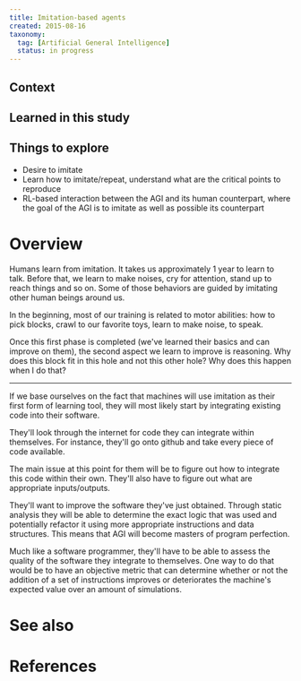 ```yaml
---
title: Imitation-based agents
created: 2015-08-16
taxonomy:
  tag: [Artificial General Intelligence]
  status: in progress
---
```


## Context

## Learned in this study

## Things to explore
* Desire to imitate
* Learn how to imitate/repeat, understand what are the critical points to reproduce
* RL-based interaction between the AGI and its human counterpart, where the goal of the AGI is to imitate as well as possible its counterpart

# Overview
Humans learn from imitation. It takes us approximately 1 year to learn to talk. Before that, we learn to make noises, cry for attention, stand up to reach things and so on. Some of those behaviors are guided by imitating other human beings around us.

In the beginning, most of our training is related to motor abilities: how to pick blocks, crawl to our favorite toys, learn to make noise, to speak.

Once this first phase is completed (we've learned their basics and can improve on them), the second aspect we learn to improve is reasoning. Why does this block fit in this hole and not this other hole? Why does this happen when I do that?

-----

If we base ourselves on the fact that machines will use imitation as their first form of learning tool, they will most likely start by integrating existing code into their software.

They'll look through the internet for code they can integrate within themselves. For instance, they'll go onto github and take every piece of code available.

The main issue at this point for them will be to figure out how to integrate this code within their own. They'll also have to figure out what are appropriate inputs/outputs.

They'll want to improve the software they've just obtained. Through static analysis they will be able to determine the exact logic that was used and potentially refactor it using more appropriate instructions and data structures. This means that AGI will become masters of program perfection.

Much like a software programmer, they'll have to be able to assess the quality of the software they integrate to themselves. One way to do that would be to have an objective metric that can determine whether or not the addition of a set of instructions improves or deteriorates the machine's expected value over an amount of simulations.

# See also

# References
